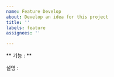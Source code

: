 ```yaml
---
name: Feature Develop
about: Develop an idea for this project
title: ''
labels: feature
assignees: ''

---
```


** 기능 : **

설명 :
